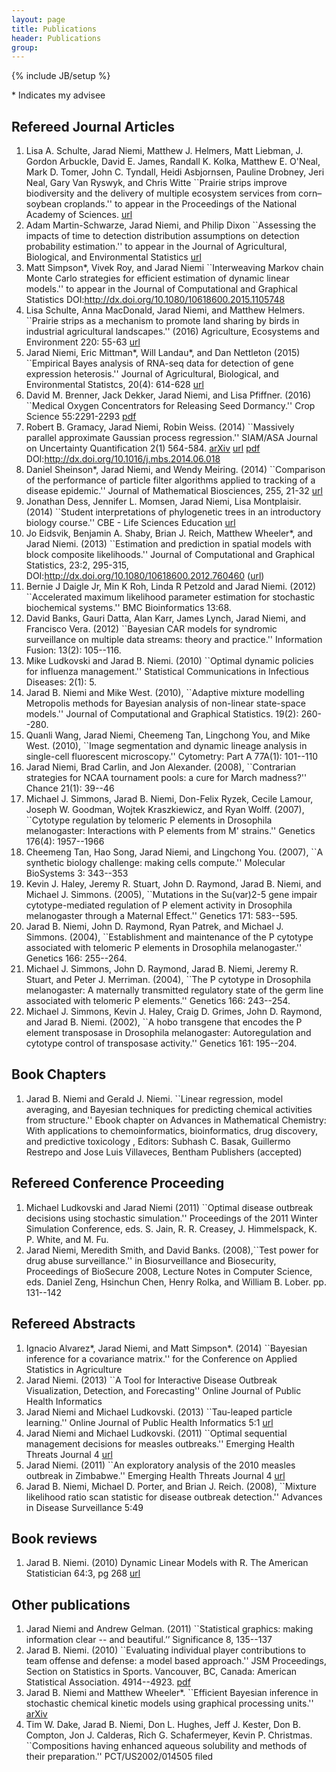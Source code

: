 ```yaml
---
layout: page
title: Publications
header: Publications
group: 
---
```

{% include JB/setup %}

 \* Indicates my advisee

## Refereed Journal Articles

1. Lisa A. Schulte, Jarad Niemi, Matthew J. Helmers, Matt Liebman, J. Gordon
Arbuckle, David E. James, Randall K. Kolka, Matthew E. O'Neal, Mark D. Tomer, 
John C. Tyndall, Heidi Asbjornsen, Pauline Drobney, Jeri Neal, Gary Van Ryswyk,
and Chris Witte ``Prairie strips improve biodiversity and the delivery of 
multiple ecosystem services from corn–soybean croplands.'' to appear in the 
Proceedings of the National Academy of Sciences. 
[url](http://www.pnas.org/content/early/2017/09/26/1620229114.abstract)
1. Adam Martin-Schwarze, Jarad Niemi, and Philip Dixon ``Assessing the impacts
of time to detection distribution assumptions on detection probability 
estimation.'' to appear in the Journal of Agricultural, Biological, and 
Environmental Statistics
[url](https://link.springer.com/article/10.1007/s13253-017-0300-y)
1. Matt Simpson\*, Vivek Roy, and Jarad Niemi ``Interweaving Markov chain Monte Carlo strategies for efficient estimation of dynamic linear models.'' to appear in the Journal of Computational and Graphical Statistics DOI:http://dx.doi.org/10.1080/10618600.2015.1105748
1. Lisa Schulte, Anna MacDonald, Jarad Niemi, and Matthew Helmers. ``Prairie strips as a mechanism to promote land sharing by birds in industrial agricultural landscapes.'' (2016) Agriculture, Ecosystems and Environment 220: 55-63 [url](http://www.sciencedirect.com/science/article/pii/S016788091630007X)
1. Jarad Niemi, Eric Mittman\*, Will Landau\*, and Dan Nettleton (2015) ``Empirical Bayes analysis of RNA-seq data for detection of gene expression heterosis.'' Journal of Agricultural, Biological, and Environmental Statistcs, 20(4): 614-628 [url](http://link.springer.com/article/10.1007%2Fs13253-015-0230-5#)
1. David M. Brenner, Jack Dekker, Jarad Niemi, and Lisa Pfiffner. (2016) ``Medical Oxygen Concentrators for Releasing Seed Dormancy.'' Crop Science 55:2291-2293 [pdf](papers/brenner2015medical.pdf)
1. Robert B. Gramacy, Jarad Niemi, Robin Weiss. (2014) ``Massively parallel approximate Gaussian process regression.'' SIAM/ASA Journal on Uncertainty Quantification 2(1) 564-584. [arXiv](http://arxiv.org/abs/1310.5182) [url](http://epubs.siam.org/doi/abs/10.1137/130941912) [pdf](papers/Gram_Niem_Weis_mass_2014.pdf) DOI:http://dx.doi.org/10.1016/j.mbs.2014.06.018
1. Daniel Sheinson\*, Jarad Niemi, and Wendy Meiring. (2014) ``Comparison of the performance of particle filter algorithms applied to tracking of a disease epidemic.'' Journal of Mathematical Biosciences, 255, 21-32 [url](http://www.sciencedirect.com/science/article/pii/S0025556414001242)
1. Jonathan Dess, Jennifer L. Momsen, Jarad Niemi, Lisa Montplaisir. (2014) ``Student interpretations of phylogenetic trees in an introductory biology course.'' CBE - Life Sciences Education [url](http://www.lifescied.org/content/13/4/666.short)
1. Jo Eidsvik, Benjamin A. Shaby, Brian J. Reich, Matthew Wheeler*, and Jarad Niemi. (2013) ``Estimation and prediction in spatial models with block composite likelihoods.'' Journal of Computational and Graphical Statistics, 23:2, 295-315, DOI:http://dx.doi.org/10.1080/10618600.2012.760460 ([url](http://amstat.tandfonline.com/doi/abs/10.1080/10618600.2012.760460))
1. Bernie J Daigle Jr, Min K Roh, Linda R Petzold and Jarad Niemi. (2012) ``Accelerated maximum likelihood parameter estimation for stochastic biochemical systems.'' BMC Bioinformatics 13:68.
1. David Banks, Gauri Datta, Alan Karr, James Lynch, Jarad Niemi, and Francisco Vera. (2012) ``Bayesian CAR models for syndromic surveillance on multiple data streams: theory and practice.'' Information Fusion: 13(2): 105--116.
1. Mike Ludkovski and Jarad B. Niemi. (2010) ``Optimal dynamic policies for influenza management.'' Statistical Communications in Infectious Diseases: 2(1): 5.
1. Jarad B. Niemi and Mike West. (2010), ``Adaptive mixture modelling Metropolis methods for Bayesian analysis of non-linear state-space models.'' Journal of Computational and Graphical Statistics. 19(2): 260--280.
1. Quanli Wang, Jarad Niemi, Cheemeng Tan, Lingchong You, and Mike West. (2010), ``Image segmentation and dynamic lineage analysis in single-cell fluorescent microscopy.'' Cytometry: Part A 77A(1): 101--110
1. Jarad Niemi, Brad Carlin, and Jon Alexander. (2008), ``Contrarian strategies for NCAA tournament pools: a cure for March madness?'' Chance 21(1): 39--46
1. Michael J. Simmons, Jarad B. Niemi, Don-Felix Ryzek, Cecile Lamour, Joseph W. Goodman, Wojtek Kraszkiewicz, and Ryan Wolff. (2007), ``Cytotype regulation by telomeric P elements in Drosophila melanogaster: Interactions with P elements from M' strains.'' Genetics 176(4): 1957--1966
1. Cheemeng Tan, Hao Song, Jarad Niemi, and Lingchong You. (2007), ``A synthetic biology challenge: making cells compute.'' Molecular BioSystems  3: 343--353
1. Kevin J. Haley, Jeremy R. Stuart, John D. Raymond, Jarad B. Niemi, and Michael J. Simmons. (2005), ``Mutations in the Su(var)2-5 gene impair cytotype-mediated regulation of P element activity in Drosophila melanogaster through a Maternal Effect.'' Genetics 171: 583--595.
1. Jarad B. Niemi, John D. Raymond, Ryan Patrek, and Michael J. Simmons. (2004), ``Establishment and maintenance of the P cytotype associated with telomeric P elements in Drosophila melanogaster.'' Genetics 166: 255--264.
1. Michael J. Simmons, John D. Raymond, Jarad B. Niemi, Jeremy R. Stuart, and Peter J. Merriman. (2004), ``The P cytotype in Drosophila melanogaster: A maternally transmitted regulatory state of the germ line associated with telomeric P elements.'' Genetics 166: 243--254.
1. Michael J. Simmons, Kevin J. Haley, Craig D. Grimes, John D. Raymond, and Jarad B. Niemi. (2002), ``A hobo transgene that encodes the P element transposase in Drosophila melanogaster: Autoregulation and cytotype control of transposase activity.'' Genetics 161: 195--204.

##  Book Chapters

1. Jarad B. Niemi and Gerald J. Niemi. ``Linear regression, model averaging, and Bayesian techniques for predicting chemical activities from structure.'' Ebook chapter on Advances in Mathematical Chemistry: With applications to chemoinformatics, bioinformatics, drug discovery, and predictive toxicology
, Editors: Subhash C. Basak, Guillermo Restrepo and Jose Luis Villaveces, Bentham Publishers (accepted)

##  Refereed Conference Proceeding

1. Michael Ludkovski and Jarad Niemi (2011) ``Optimal disease outbreak decisions using stochastic simulation.'' Proceedings of the 2011 Winter Simulation Conference, eds. S. Jain, R. R. Creasey, J. Himmelspack, K. P. White, and M. Fu.
1. Jarad Niemi, Meredith Smith, and David Banks. (2008),``Test power for drug abuse surveillance.'' in Biosurveillance and Biosecurity, Proceedings of BioSecure 2008, Lecture Notes in Computer Science,  eds. Daniel Zeng, Hsinchun Chen, Henry Rolka, and William B. Lober. pp. 131--142

##  Refereed Abstracts

1. Ignacio Alvarez*, Jarad Niemi, and Matt Simpson*. (2014) ``Bayesian inference for a covariance matrix.'' for the Conference on Applied Statistics in Agriculture
1. Jarad Niemi. (2013) ``A Tool for Interactive Disease Outbreak Visualization, Detection, and Forecasting'' Online Journal of Public Health Informatics
1. Jarad Niemi and Michael Ludkovski. (2013) ``Tau-leaped particle learning.'' Online Journal of Public Health Informatics 5:1 [url](http://dx.doi.org/10.5210%2Fojphi.v5i1.4575)
1. Jarad Niemi and Michael Ludkovski. (2011) ``Optimal sequential management decisions for measles outbreaks.'' Emerging Health Threats Journal 4 [url](http://dx.doi.org/10.3402/ehtj.v4i0.11907)
1. Jarad Niemi. (2011) ``An exploratory analysis of the 2010 measles outbreak in Zimbabwe.'' Emerging Health Threats Journal 4 [url](http://dx.doi.org/10.3402/ehtj.v4i0.11907)
1. Jarad B. Niemi, Michael D. Porter, and Brian J. Reich. (2008), ``Mixture likelihood ratio scan statistic for disease outbreak detection.'' Advances in Disease Surveillance 5:49

##  Book reviews

1. Jarad B. Niemi. (2010) Dynamic Linear Models with R. The American Statistician 64:3, pg 268 [url](http://pubs.amstat.org/doi/abs/10.1198/tast.2010.br643)


##  Other publications

1. Jarad Niemi  and Andrew Gelman. (2011) ``Statistical graphics: making information clear -- and beautiful.’’ Significance 8, 135--137
1. Jarad B. Niemi. (2010) ``Evaluating individual player contributions to team offense and defense: a model based approach.'' JSM Proceedings, Section on Statistics in Sports. Vancouver, BC, Canada: American Statistical Association. 4914--4923. [pdf](papers/Niem_eval_2010.pdf)
1. Jarad B. Niemi and Matthew Wheeler*. ``Efficient Bayesian inference in stochastic chemical kinetic models using graphical processing units.'' [arXiv](http://arxiv.org/abs/1101.4242)
1. Tim W. Dake, Jarad B. Niemi, Don L. Hughes, Jeff J. Kester, Don B. Compton, Jon J. Calderas, Rich G. Schafermeyer, Kevin P. Christmas. ``Compositions having enhanced aqueous solubility and methods of their preparation.'' PCT/US2002/014505 filed



